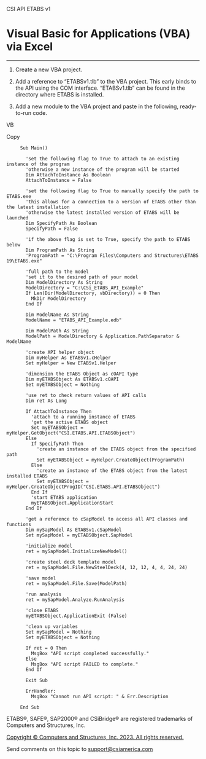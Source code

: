 ﻿

CSI API ETABS v1

# Visual Basic for Applications (VBA) via Excel  
  
---  
  
  1. Create a new VBA project. 

  2. Add a reference to “ETABSv1.tlb” to the VBA project. This early binds to the API using the COM interface. “ETABSv1.tlb” can be found in the directory where ETABS is installed. 

  3. Add a new module to the VBA project and paste in the following, ready-to-run code. 

VB

Copy

         
         Sub Main()
         
           'set the following flag to True to attach to an existing instance of the program
           'otherwise a new instance of the program will be started
           Dim AttachToInstance As Boolean
           AttachToInstance = False
         
           'set the following flag to True to manually specify the path to ETABS.exe
           'this allows for a connection to a version of ETABS other than the latest installation
           'otherwise the latest installed version of ETABS will be launched
           Dim SpecifyPath As Boolean
           SpecifyPath = False
         
           'if the above flag is set to True, specify the path to ETABS below
           Dim ProgramPath As String
           'ProgramPath = "C:\Program Files\Computers and Structures\ETABS 19\ETABS.exe"
         
           'full path to the model
           'set it to the desired path of your model
           Dim ModelDirectory As String
           ModelDirectory = "C:\CSi_ETABS_API_Example"
           If Len(Dir(ModelDirectory, vbDirectory)) = 0 Then
             MkDir ModelDirectory
           End If
         
           Dim ModelName As String
           ModelName = "ETABS_API_Example.edb"
         
           Dim ModelPath As String
           ModelPath = ModelDirectory & Application.PathSeparator & ModelName
         
           'create API helper object
           Dim myHelper As ETABSv1.cHelper
           Set myHelper = New ETABSv1.Helper
         
           'dimension the ETABS Object as cOAPI type
           Dim myETABSObject As ETABSv1.cOAPI
           Set myETABSObject = Nothing
         
           'use ret to check return values of API calls
           Dim ret As Long
         
           If AttachToInstance Then
             'attach to a running instance of ETABS
             'get the active ETABS object
             Set myETABSObject = myHelper.GetObject("CSI.ETABS.API.ETABSObject")
           Else
             If SpecifyPath Then
               'create an instance of the ETABS object from the specified path
               Set myETABSObject = myHelper.CreateObject(ProgramPath)
             Else
               'create an instance of the ETABS object from the latest installed ETABS
               Set myETABSObject = myHelper.CreateObjectProgID("CSI.ETABS.API.ETABSObject")
             End If
             'start ETABS application
             myETABSObject.ApplicationStart
           End If
         
           'get a reference to cSapModel to access all API classes and functions
           Dim mySapModel As ETABSv1.cSapModel
           Set mySapModel = myETABSObject.SapModel
         
           'initialize model
           ret = mySapModel.InitializeNewModel()
         
           'create steel deck template model
           ret = mySapModel.File.NewSteelDeck(4, 12, 12, 4, 4, 24, 24)
         
           'save model
           ret = mySapModel.File.Save(ModelPath)
         
           'run analysis
           ret = mySapModel.Analyze.RunAnalysis
         
           'close ETABS
           myETABSObject.ApplicationExit (False)
         
           'clean up variables
           Set mySapModel = Nothing
           Set myETABSObject = Nothing
         
           If ret = 0 Then
             MsgBox "API script completed successfully."
           Else
             MsgBox "API script FAILED to complete."
           End If
         
           Exit Sub
         
           ErrHandler:
             MsgBox "Cannot run API script: " & Err.Description
         
         End Sub

ETABS®, SAFE®, SAP2000® and CSiBridge® are registered trademarks of Computers
and Structures, Inc.  

[Copyright © Computers and Structures, Inc. 2023. All rights
reserved.](http://www.csiamerica.com)

Send comments on this topic to
[support@csiamerica.com](mailto:support%40csiamerica.com?Subject=CSI%20API%20ETABS%20v1)

